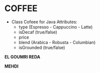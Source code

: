 # COFFEE
- Class Cofeee for Java
  Attributes:
    * type (Espresso - Cappuccino - Latte)
    * isDecaf (true/false)
    * price
    * blend (Arabica - Robusta - Columbian)
    * isGrounded (true/false)


 
**EL GOUMRI REDA**

**MEHDI**
